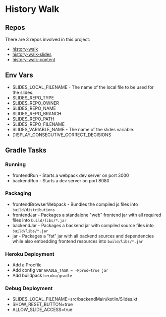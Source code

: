 # History Walk

## Repos

There are 3 repos involved in this project:

* [history-walk](https://github.com/pambrose/history-walk)
* [history-walk-slides](https://github.com/pambrose/history-walk-slides)
* [history-walk-content](https://github.com/pambrose/history-walk-content)

## Env Vars

* SLIDES_LOCAL_FILENAME - The name of the local file to be used for the slides.
* SLIDES_REPO_TYPE
* SLIDES_REPO_OWNER
* SLIDES_REPO_NAME
* SLIDES_REPO_BRANCH
* SLIDES_REPO_PATH
* SLIDES_REPO_FILENAME
* SLIDES_VARIABLE_NAME - The name of the slides variable.
* DISPLAY_CONSECUTIVE_CORRECT_DECISIONS

## Gradle Tasks

### Running

* frontendRun - Starts a webpack dev server on port 3000
* backendRun - Starts a dev server on port 8080

### Packaging

* frontendBrowserWebpack - Bundles the compiled js files into `build/distributions`
* frontendJar - Packages a standalone "web" frontend jar with all required files into `build/libs/*.jar`
* backendJar - Packages a backend jar with compiled source files into `build/libs/*.jar`
* jar - Packages a "fat" jar with all backend sources and dependencies while also embedding frontend resources
  into `build/libs/*.jar`

### Heroku Deployment

* Add a Procfile
* Add config var `GRADLE_TASK = -Pprod=true jar`
* Add buildpack `heroku/gradle`

### Debug Deployment

* SLIDES_LOCAL_FILENAME=src/backendMain/kotlin/Slides.kt
* SHOW_RESET_BUTTON=true
* ALLOW_SLIDE_ACCESS=true